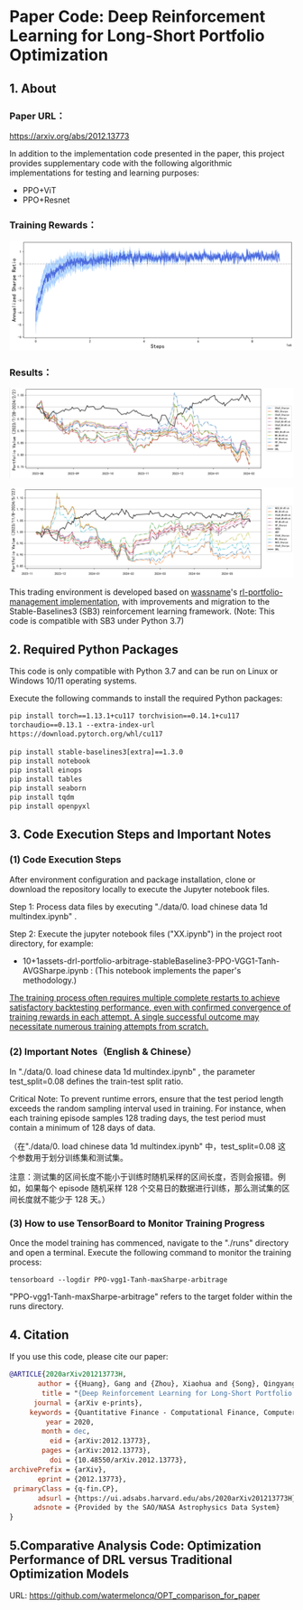 # Paper Code: **Deep Reinforcement Learning for Long-Short Portfolio Optimization**

## 1. About

### Paper URL：

https://arxiv.org/abs/2012.13773

In addition to the implementation code presented in the paper, this project provides supplementary code with the following algorithmic implementations for testing and learning purposes:

- PPO+ViT
- PPO+Resnet

### Training Rewards：

![](.\img\training_rewards.png)

### Results：

![](.\img\OPT_compare1.png)

![](.\img\OPT_compare2.png)

This trading environment is developed based on [wassname](https://github.com/wassname)'s [rl-portfolio-management implementation](https://github.com/wassname/rl-portfolio-management), with improvements and migration to the Stable-Baselines3 (SB3) reinforcement learning framework. (Note: This code is compatible with SB3 under Python 3.7)



## 2. Required Python Packages

This code is only compatible with Python 3.7 and can be run on Linux or Windows 10/11 operating systems.

Execute the following commands to install the required Python packages:

```
pip install torch==1.13.1+cu117 torchvision==0.14.1+cu117 torchaudio==0.13.1 --extra-index-url https://download.pytorch.org/whl/cu117

pip install stable-baselines3[extra]==1.3.0
pip install notebook
pip install einops
pip install tables
pip install seaborn
pip install tqdm
pip install openpyxl
```



## 3. Code Execution Steps and Important Notes

### (1) Code Execution Steps

After environment configuration and package installation, clone or download the repository locally to execute the Jupyter notebook files.

Step 1: Process data files by executing "./data/0. load chinese data 1d multindex.ipynb" .

Step 2: Execute the jupyter notebook files ("XX.ipynb") in the project root directory, for example:

- 10+1assets-drl-portfolio-arbitrage-stableBaseline3-PPO-VGG1-Tanh-AVGSharpe.ipynb : (This notebook implements the paper's methodology.)

<u>The training process often requires multiple complete restarts to achieve satisfactory backtesting performance, even with confirmed convergence of training rewards in each attempt. A single successful outcome may necessitate numerous training attempts from scratch.</u>

### (2) Important Notes（English & Chinese）

In "./data/0. load chinese data 1d multindex.ipynb" , the parameter test_split=0.08 defines the train-test split ratio. 

Critical Note: To prevent runtime errors, ensure that the test period length exceeds the random sampling interval used in training. For instance, when each training episode samples 128 trading days, the test period must contain a minimum of 128 days of data.

（在"./data/0. load chinese data 1d multindex.ipynb"  中，test_split=0.08 这个参数用于划分训练集和测试集。

注意：测试集的区间长度不能小于训练时随机采样的区间长度，否则会报错。例如，如果每个 episode 随机采样 128 个交易日的数据进行训练，那么测试集的区间长度就不能少于 128 天。）

### (3) How to use TensorBoard to Monitor Training Progress

Once the model training has commenced, navigate to the "./runs" directory and open a terminal. Execute the following command to monitor the training process:

```
tensorboard --logdir PPO-vgg1-Tanh-maxSharpe-arbitrage
```

 "PPO-vgg1-Tanh-maxSharpe-arbitrage" refers to the target folder within the runs directory.

## 4. Citation

If you use this code, please cite our paper:

```bibtex
@ARTICLE{2020arXiv201213773H,
       author = {{Huang}, Gang and {Zhou}, Xiaohua and {Song}, Qingyang},
        title = "{Deep Reinforcement Learning for Long-Short Portfolio Optimization}",
      journal = {arXiv e-prints},
     keywords = {Quantitative Finance - Computational Finance, Computer Science - Machine Learning, Quantitative Finance - Portfolio Management},
         year = 2020,
        month = dec,
          eid = {arXiv:2012.13773},
        pages = {arXiv:2012.13773},
          doi = {10.48550/arXiv.2012.13773},
archivePrefix = {arXiv},
       eprint = {2012.13773},
 primaryClass = {q-fin.CP},
       adsurl = {https://ui.adsabs.harvard.edu/abs/2020arXiv201213773H},
      adsnote = {Provided by the SAO/NASA Astrophysics Data System}
}
```

## 5.Comparative Analysis Code: Optimization Performance of DRL versus Traditional Optimization Models

URL: https://github.com/watermeloncq/OPT_comparison_for_paper
